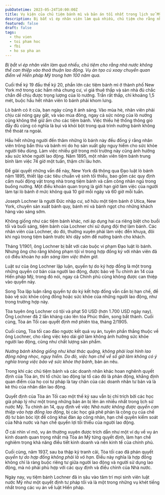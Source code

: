 ```yaml
---
pubDatetime: 2023-05-24T10:00:00Z
title: Vụ kiện của chủ tiệm bánh mì và bản án tồi nhất trong lịch sử Mỹ
description: Bị bắt vì ép nhân viên làm quá nhiều, chủ tiệm cho rằng nhà nước không thể can thiệp vào thoả thuận lao động. Vụ án tạo cú xoay chuyển quan điểm về Hiến pháp Mỹ trong hơn 100 năm qua.
featured: false
draft: false
tags:
  - thu vien
  - toi pham hoc
  - fbi
  - ho so pha an
---
```


_Bị bắt vì ép nhân viên làm quá nhiều, chủ tiệm cho rằng nhà nước không thể can thiệp vào thoả thuận lao động. Vụ án tạo cú xoay chuyển quan điểm về Hiến pháp Mỹ trong hơn 100 năm qua._

Cuối thế kỷ 19 đầu thế kỷ 20, phần lớn các tiệm bánh mì ở thành phố New York mở trong các hầm nhà chung cư, vì giá thuê thấp và sàn nhà đủ chắc chắn để chịu được trọng lượng của lò nướng. Trần rất thấp, chỉ khoảng 1,5 mét, buộc hầu hết nhân viên lò bánh phải khom lưng.

Lò bánh có ít cửa, ban ngày cũng ít ánh sáng. Vào mùa hè, nhân viên phải chịu cái nóng gay gắt, và vào mùa đông, ngay cả sức nóng của lò nướng cũng không thể giữ ấm cho các tiệm bánh. Việc thiếu hệ thống thông gió đầy đủ cũng có nghĩa là bụi và khói bột trong quá trình nướng bánh không thể thoát ra ngoài.

Hầu hết những người đến thăm những lò bánh này đều đồng ý rằng nhân viên trông bẩn thỉu và bánh mì do họ sản xuất gây nguy hiểm cho sức khỏe người tiêu dùng. Làm việc nhiều giờ trong môi trường này cũng ảnh hưởng xấu sức khỏe người lao động. Năm 1895, một nhân viên tiệm bánh trung bình làm việc 74 giờ một tuần, thậm chí lâu hơn.

Để giải quyết những vấn đề này, New York đã thông qua Đạo luật lò bánh năm 1895, thiết lập các tiêu chuẩn vệ sinh tối thiểu, bao gồm các quy định cấm nuôi động vật trong nhà trong tiệm bánh và cấm công nhân ngủ trong buồng nướng. Một điều khoản quan trọng là giới hạn giờ làm việc của người làm tại lò bánh ở mức không quá 10 giờ mỗi ngày và 60 giờ mỗi tuần.

Joseph Lochner là người Đức nhập cư, sở hữu một tiệm bánh ở Utica, New York, chuyên sản xuất bánh quy, bánh mì và bánh ngọt cho những khách hàng vào sáng sớm.

Không giống như các tiệm bánh khác, nơi áp dụng hai ca riêng biệt cho buổi tối và buổi sáng, tiệm bánh của Lochner chỉ sử dụng đội thợ làm bánh. Các nhân viên của Lochner, do đó, thường xuyên phải làm việc đến khuya, đôi khi ngủ trong tiệm bánh trước khi dậy sớm để nướng bánh cho khách.

Tháng 1/1901, ông Lochner bị bắt với cáo buộc vi phạm Đạo luật lò bánh. Nhưng ông cho rằng không phạm tội vì trong hợp đồng ký với nhân viên đã có điều khoản _họ sẵn sàng làm việc thêm giờ._

Luật sư của ông Lochner lập luận, quyền tự do ký hợp đồng là một trong những quyền cơ bản của người lao động, được bảo vệ Tu chính án 14 của Hiến pháp Mỹ, trong đó nói, ngay cả Chính phủ cũng không được can thiệp vào quyền này.

Song Tòa lập luận rằng quyền tự do ký kết hợp đồng vẫn cần bị hạn chế, để bảo vệ sức khỏe cộng đồng hoặc sức khỏe của những người lao động, như trong trường hợp này.

Tòa tuyên ông Lochner có tội và phạt 50 USD (hơn 1.700 USD ngày nay). Ông Lochner đã 2 lần kháng cáo lên tòa Phúc thẩm, song bất thành. Cuối cùng, Tòa án Tối cao quyết định mở phiên tòa, tháng 2/1905.

Cuối cùng, Tòa tối cao đảo ngược kết quả vụ án, tuyên phần thắng thuộc về ông Lochner, cho rằng việc kéo dài giờ làm không ảnh hưởng sức khỏe người lao động, cũng như chất lượng sản phẩm.

_Nướng bánh không giống như khai thác quặng, không phải loại hình lao động nặng nhọc, nguy hiểm. Do đó, việc hạn chế về số giờ làm không có ý nghĩa trong việc bảo vệ sức khỏe thợ bánh_, bản án nêu.

Trong khi các chủ tiệm bánh và các doanh nhân khác hoan nghênh quyết định của Tòa án, thì tổ chức lao động lại tố cáo đó là phản động, khẳng định quan điểm của họ coi tư pháp là tay chân của các doanh nhân tư bản và là kẻ thù của nhân dân lao động.

Quyết định của Tòa án Tối cao một thế kỷ sau vẫn bị chỉ trích bởi các học giả pháp lý như một trong những bản án bị lên án nhiều nhất trong lịch sử nước Mỹ. Tu chính án 14, quy định về việc _Nhà nước không được quyền can thiệp vào hợp đồng lao động_, bị các học giả phê phán là công cụ của chế độ tư bản bóc lột để công khai đàn áp công nhân, hạn chế quyền kiểm soát của Nhà nước và hạn chế quyền lợi tối thiểu của người lao động.

Ở cái nhìn vĩ mô, vụ án thường xuyên được trích dẫn như một ví dụ về vụ án kinh doanh quan trọng nhất mà Tòa án Mỹ từng quyết định, làm hạn chế nghiêm trọng khả năng điều tiết kinh doanh và nền kinh tế của chính phủ.

Cuối cùng, năm 1937, sau ba thập kỷ tranh cãi, Tòa tối cao đã phán quyết _quyền tự do hợp đồng không phải là vô hạn._ Điều này nghĩa là hợp đồng không chỉ là ràng buộc riêng tư giữa người lao động và người sử dụng lao động, mà nó phải phù hợp với các quy định và điều chỉnh của Nhà nước.

Ngày nay, vụ tiệm bánh Lochner đã in sâu vào tâm trí mọi sinh viên luật nước Mỹ như một quyết định tư pháp tồi và là một trong những vụ khét tiếng nhất trong các vụ án về luật Hiến pháp.